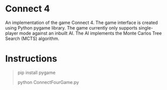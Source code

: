 # Connect 4
An implementation of the game Connect 4. The game interface is created using Python pygame library. The game currently only supports single-player mode against an inbuilt AI. The AI implements the Monte Carlos Tree Search (MCTS) algorithm.

# Instructions
> pip install pygame
> 
> python ConnectFourGame.py



